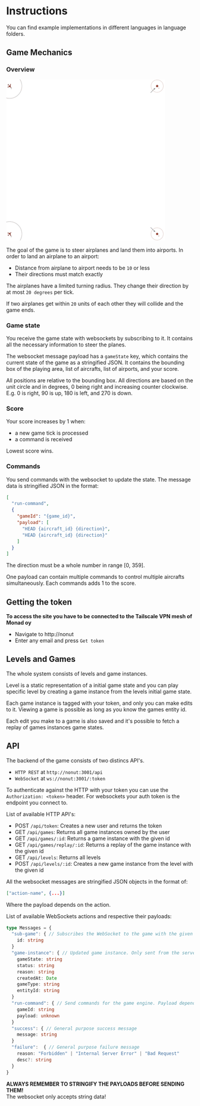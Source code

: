 # Instructions

You can find example implementations in different languages in language folders.

## Game Mechanics

### Overview

![example game](planes.gif)

The goal of the game is to steer airplanes and land them into airports.
In order to land an airplane to an airport:
- Distance from airplane to airport needs to be `10` or less
- Their directions must match exactly

The airplanes have a limited turning radius. They change their direction by at most `20 degrees` per tick.

If two airplanes get within `20` units of each other they will collide and the game ends.

### Game state

You receive the game state with websockets by subscribing to it.
It contains all the necessary information to steer the planes.

The websocket message payload has a `gameState` key, which contains the current state of the game as a stringified JSON. It contains the bounding box of the playing area, list of aircrafts, list of airports, and your score.

All positions are relative to the bounding box. All directions are based on the unit circle and in degrees, 0 being right and increasing counter clockwise. E.g. 0 is right, 90 is up, 180 is left, and 270 is down.


### Score

Your score increases by 1 when:
- a new game tick is processed
- a command is received

Lowest score wins.

### Commands

You send commands with the websocket to update the state.
The message data is stringified JSON in the format:
```json
[
  "run-command", 
  { 
    "gameId": "{game_id}", 
    "payload": [
      "HEAD {aircraft_id} {direction}",
      "HEAD {aircraft_id} {direction}"
    ]
  }
]
```
The direction must be a whole number in range [0, 359].

One payload can contain multiple commands to control multiple aircrafts simultaneously. Each commands adds 1 to the score.

## Getting the token

**To access the site you have to be connected to the Tailscale VPN mesh of Monad oy**

- Navigate to http://nonut
- Enter any email and press `Get token`

## Levels and Games

The whole system consists of levels and game instances.

Level is a static representation of a initial game state and you can play specific level by creating a game instance from the levels initial game state.

Each game instance is tagged with your token, and only you can make edits to it. Viewing a game is possible as long as you know the games entity id.

Each edit you make to a game is also saved and it's possible to fetch a replay of games instances game states.

## API

The backend of the game consists of two distincs API's.
- `HTTP REST` at `http://nonut:3001/api`
- `WebSocket` at `ws://nonut:3001/:token`

To authenticate against the HTTP with your token you can use the `Authorization: <token>` header. For websockets your auth token is the endpoint you connect to.

List of available HTTP API's:

- POST `/api/token`: Creates a new user and returns the token
- GET `/api/games`: Returns all game instances owned by the user
- GET `/api/games/:id`: Returns a game instance with the given id
- GET `/api/games/replay/:id`: Returns a replay of the game instance with the given id
- GET `/api/levels`: Returns all levels
- POST `/api/levels/:id`: Creates a new game instance from the level with the given id

All the websocket messages are stringified JSON objects in the format of:

```json
["action-name", {...}]
```

Where the payload depends on the action.

List of available WebSockets actions and respective their payloads:

```ts
type Messages = {
  "sub-game": { // Subscribes the WebSocket to the game with the given id
    id: string
  }
  "game-instance": { // Updated game instance. Only sent from the server
    gameState: string
    status: string
    reason: string
    createdAt: Date
    gameType: string
    entityId: string
  }
  "run-command": { // Send commands for the game engine. Payload depends on the game type
    gameId: string
    payload: unknown
  }
  "success": { // General purpose success message
    message: string
  }
  "failure":  { // General purpose failure message
    reason: "Forbidden" | "Internal Server Error" | "Bad Request"
    desc?: string
  }
}
```

**ALWAYS REMEMBER TO STRINGIFY THE PAYLOADS BEFORE SENDING THEM!** \
The websocket only accepts string data!






